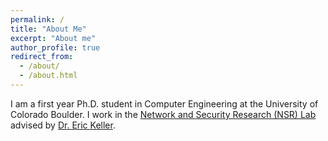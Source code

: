 ```yaml
---
permalink: /
title: "About Me"
excerpt: "About me"
author_profile: true
redirect_from: 
  - /about/
  - /about.html
---
```


I am a first year Ph.D. student in Computer Engineering at the University of Colorado Boulder.  I work in the [Network and Security Research (NSR) Lab](http://nsr.colorado.edu/) advised by [Dr. Eric Keller](https://eric-keller.github.io).
